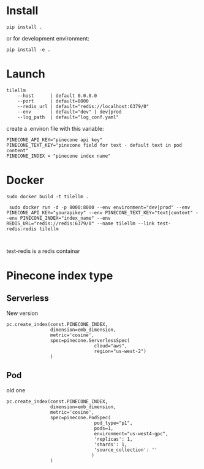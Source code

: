 
# Install
```commandline
pip install .
```
or for development environment:
```commandline
pip install -e .
```

# Launch

```commandline
tilellm 
    --host      | default 0.0.0.0
    --port      | default=8000
    --redis_url | default="redis://localhost:6379/0"
    --env       | default="dev" | dev|prod
    --log_path  | default="log_conf.yaml"
```
create a .environ file with this variable:
```commandline
PINECONE_API_KEY="pinecone api key"
PINECONE_TEXT_KEY="pinecone field for text - default text in pod content"
PINECONE_INDEX = "pinecone index name"
```

# Docker

```
sudo docker build -t tilellm .
```


```
 sudo docker run -d -p 8000:8000 --env environment="dev|prod" --env PINECONE_API_KEY="yourapikey" --env PINECONE_TEXT_KEY="text|content" --env PINECONE_INDEX="index_name" --env REDIS_URL="redis://redis:6379/0" --name tilellm --link test-redis:redis tilellm

 
```

test-redis is a redis containar 

# Pinecone index type

## Serverless 
New version

```
pc.create_index(const.PINECONE_INDEX, 
                dimension=emb_dimension, 
                metric='cosine',
                spec=pinecone.ServerlessSpec(
                                cloud="aws",
                                region="us-west-2")
                )
```


## Pod
old one

```
pc.create_index(const.PINECONE_INDEX, 
                dimension=emb_dimension, 
                metric='cosine', 
                spec=pinecone.PodSpec(
                                pod_type="p1",
                                pods=1,
                                environment="us-west4-gpc",
                                'replicas': 1,
                                'shards': 1,
                                'source_collection': ''
                               )
                )
```
